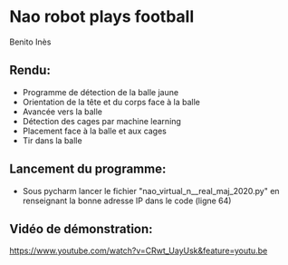 # Nao robot plays football

Benito Inès


Rendu: 
-
   - Programme de détection de la balle jaune
   - Orientation de la tête et du corps face à la balle
   - Avancée vers la balle
   - Détection des cages par machine learning 
   - Placement face à la balle et aux cages
   - Tir dans la balle 

Lancement du programme: 
- 
   - Sous pycharm lancer le fichier "nao_virtual_n__real_maj_2020.py" en renseignant la bonne adresse IP dans le code 
   (ligne 64)
   
Vidéo de démonstration:
-
https://www.youtube.com/watch?v=CRwt_UayUsk&feature=youtu.be
